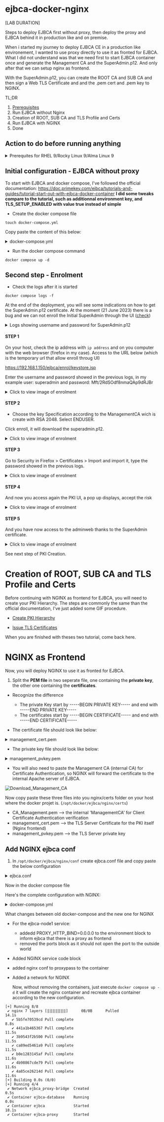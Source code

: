 # ejbca-docker-nginx
[LAB DURATION]

Steps to deploy EJBCA first without proxy, then deploy the proxy and EJBCA behind it in production like and on premise.

When i started my journey to deploy EJBCA CE in a production like environement, I wanted to use proxy directly to use it as fronted for EJBCA.
What I did not understand was that we need first to start EJBCA container once and generate the Management CA and the SuperAdmin.p12. And only after that we can setup nginx as frontend. 

With the SuperAdmin.p12, you can create the ROOT CA and SUB CA and then sign a Web TLS Certificate and and the .pem cert and .pem key to NGINX.

TL;DR

1. [Prerequisites](https://github.com/s0p4L1N/ejbca-docker-nginx/blob/main/README.md#action-to-do-before-running-anything)
2. Run EJBCA without Nginx
3. Creation of ROOT, SUB CA and TLS Profile and Certs
4. Run EJBCA with NGINX
5. Done




## Action to do before running anything

<details>
<summary> Prerequites for RHEL 9/Rocky Linux 9/Alma Linux 9</summary>

- With root user:

a. Create user and change is home folder (it can be any folder)
```
adduser -m -d /opt pki
```

b. Add pki as owner of /opt
```
chown -R pki:pki /opt
```

c. Add a password
```
passwd pki
```

d. Add pki to sudoers
```
echo 'pki    ALL=(ALL)       ALL' | sudo EDITOR='tee -a' visudo
```

e. Log as pki user
```
su - pki
```

- With pki user:

a. update the host
```
sudo dnf update -y
```

b. Download repo and install docker
```
sudo dnf config-manager --add-repo https://download.docker.com/linux/centos/docker-ce.repo
sudo dnf install -y docker-ce docker-ce-cli containerd.io
```

c. Add pki to docker group and start docker
```
sudo usermod -aG docker pki
#logout and login again, otherwise it will not be applied 
sudo systemctl enable docker
sudo systemctl start docker
```

d. Create tree folder project and go inside
```
mkdir -p docker/ejbca/{data,nginx/{certs,conf}}
cd docker/ejbca
```

Tree view of docker project:

```
├── data
├── docker-compose.yml
├── nginx
│──────── ├── certs
│──────── │──────── ├── management_CA.pem
│──────── │──────── ├── mgmt_cert.pem
│──────── │──────── └── mgmt_pvkey.pem
│──────── └── conf
│────────     └── ejbca.conf
```

- **data** will be the volume for the database, even if the container is deleted, the data will remain
- **docker-compose.yml** is the main configuration file for this project
- **nginx** is the folder that will contains, nginx configuration for EJBCA and the certificates
  
</details>



## Initial configuration - EJBCA without proxy
To start with EJBCA and docker compose, I've followed the official documentation: https://doc.primekey.com/ejbca/tutorials-and-guides/tutorial-start-out-with-ejbca-docker-container
**I did some tweaks compare to the tutorial, such as additionnal environment key, and TLS_SETUP_ENABLED with value true instead of simple**

- Create the docker compose file

```
touch docker-compose.yml
```

Copy paste the content of this below:

<details>

<summary> docker-compose.yml</summary>

```
version: '3.9'

services:
  ejbca-database:
    container_name: ejbca-database
    image: mariadb:latest
    restart: always
    command: mysqld --character-set-server=utf8 --collation-server=utf8_bin --log-bin
    #check your user id with the command "id", applying ID user as owner on volume, otherwise systemd-coredump has ownership
    user: "1001:1001"
    networks:
      - database-bridge
    environment:
      - MYSQL_ROOT_PASSWORD=foo123
      - MYSQL_DATABASE=ejbca
      - MYSQL_USER=ejbca
      - MYSQL_PASSWORD=ejbca
    volumes:
      - ./data:/var/lib/mysql:rw

  ejbca-node1:
    hostname: ejbca-node1
    container_name: ejbca
    image: keyfactor/ejbca-ce:latest
    depends_on:
      - ejbca-database
    networks:
      - database-bridge
      - ejbca-bridge
    environment:
      - DATABASE_JDBC_URL=jdbc:mariadb://ejbca-database:3306/ejbca?characterEncoding=UTF-8
      - LOG_LEVEL_APP=INFO
      - LOG_LEVEL_SERVER=INFO
      - TLS_SETUP_ENABLED=true
      - DATABASE_USER=ejbca
      - DATABASE_PASSWORD=ejbca
      - PASSWORD_ENCRYPTION_KEY=changeit
      - CA_KEYSTOREPASS=changeit
      - EJBCA_CLI_DEFAULTPASSWORD=changeit
      - EJBCA_CLI_DEFAULT_USERNAME=ejbca
      - EJBCA_CLI_DEFAULT_PASSWORD=changeit
      - TZ=Europe/Paris
   ports:
      - "80:8080"
      - "443:8443"

networks:
  database-bridge:
    driver: bridge
  ejbca-bridge:
    driver: bridge
```
  
</details>

- Run the docker compose command
```
docker compose up -d
```

## Second step -  Enrolment
- Check the logs after it is started

```
docker compose logs -f
```

At the end of the deployment, you will see some indications on how to get the SuperAdmin.p12 certificate.
At the moment (21 June 2023) there is a bug and we can not enroll the Initial SuperAdmin through the UI ([check](https://github.com/Keyfactor/ejbca-ce/discussions/302#discussioncomment-6228311)) 

<details>

<summary> Logs showing username and password for SuperAdmin.p12 </summary>

```
Health check now reports application status at /ejbca/publicweb/healthcheck/ejbcahealth
ejbca            *********************************************************************************************
ejbca            *                                                                                           *
ejbca            * A fresh installation was detected and a ManagementCA was created for your initial         *
ejbca            * administration of the system.                                                             *
ejbca            *                                                                                           *
ejbca            * Initial SuperAdmin client certificate enrollment URL (adapt port to your mapping):        *
ejbca            *                                                                                           *
ejbca            *   URL:      https://ejbca-node1:443/ejbca/ra/enrollwithusername.xhtml?username=superadmin *
ejbca            *   Password: Mft/2RdSOdf8nmaQAp9dRJBr                                                      *
ejbca            *                                                                                           *
ejbca            * Once the P12 is downloaded, use "Mft/2RdSOdf8nmaQAp9dRJBr" to import it.                  *
ejbca            *                                                                                           *
ejbca            *********************************************************************************************

```

</details>

#### STEP 1

On your host, check the ip address with `ip address` and on you computer with the web browser (firefox in my case).
Access to the URL below (which is the temporary url that allow enroll throug UI)

https://192.168.1.150/ejbca/enrol/keystore.jsp

Enter the username and password showed in the previous logs, in my example user: superadmin and password: Mft/2RdSOdf8nmaQAp9dRJBr

<details>
<summary> Click to view image of enrolment </summary>
  
  ![image](https://github.com/s0p4L1N/ejbca-docker-nginx/assets/92848369/83df834b-1da4-4cd4-8468-2aa2242f3c3d)
  
</details>


#### STEP 2

- Choose the key Specification according to the ManagementCA wich is create with RSA 2048. Select ENDUSER.

Click enroll, it will download the superadmin.p12.

<details>
<summary> Click to view image of enrolment </summary>
  
  ![image](https://github.com/s0p4L1N/ejbca-docker-nginx/assets/92848369/c14ba975-2746-458e-a5f1-9edc6af0c80a)
  
</details>


#### STEP 3

Go to Security in Firefox > Certificates > Import and import it, type the password showed in the previous logs.
<details>
<summary> Click to view image of enrolment </summary>
  
  ![image](https://github.com/s0p4L1N/ejbca-docker-nginx/assets/92848369/ea9ed7c0-7015-4494-add5-e9e45f0d1e54)
  
</details>

#### STEP 4
And now you access again the PKI UI, a pop up displays, accept the risk


<details>
<summary> Click to view image of enrolment </summary>
  
  ![image](https://github.com/s0p4L1N/ejbca-docker-nginx/assets/92848369/6a943093-7655-4fe8-858e-8740889769e2)
  
</details>

#### STEP 5
And you have now access to the adminweb thanks to the SuperAdmin certificate.
<details>
<summary> Click to view image of enrolment </summary>
  
  ![image](https://github.com/s0p4L1N/ejbca-docker-nginx/assets/92848369/b2e67666-530e-4d10-a992-556c7f0125e9)

</details>

See next step of PKI Creation.

# Creation of ROOT, SUB CA and TLS Profile and Certs

Before continuing with NGINX as frontend for EJBCA, you will need to create your PKI Hierarchy.
The steps are commonly the same than the official documentation, I've just added some GIF procedure.

- [Create PKI Hierarchy](https://github.com/s0p4L1N/ejbca-docker-nginx/blob/main/tutorial-create-a-pki-hierarchy-in-ejbca.md)

- [Issue TLS Certificates](https://github.com/s0p4L1N/ejbca-docker-nginx/blob/main/tutorial-issue-tls-server-certificates-with-ejbca.md)

When you are finished with theses two tutorial, come back here.

# NGINX as Frontend

Now, you will deploy NGINX to use it as fronted for EJBCA.

1. Split the **PEM file** in two seperate file, one containing the **private key**, the other one containing the **certificates**.

- Recognize the difference
  - The private Key start by -----BEGIN PRIVATE KEY----- and end with -----END PRIVATE KEY-----
  - The certificates start by -----BEGIN CERTIFICATE----- and end with -----END CERTIFICATE-----

- The certificate file should look like below:
<details>
<summary> management_cert.pem </summary>

``` 
-----BEGIN CERTIFICATE-----
MIICijCCAjGgAwIBAgIUM3QOuvRix1FSWj2nLF6hHmSHURYwCgYIKoZIzj0EAwQw
NTEMMAoGA1UEBhMDVVNBMQwwCgYDVQQKDANVRk8xFzAVBgNVBAMMDkNvbXBhbnkg
U1VCIENBMB4XDTIzMDYyMjA5MTM1M1oXDTI0MDYyMTA5MTM1MlowMzEMMAoGA1UE
BhMDVVNBMQwwCgYDVQQKDANVRk8xFTATBgNVBAMMDE1hbmFnZW1lbnRDQTBZMBMG
ByqGSM49AgEGCCqGSM49AwEHA0IABIVV76Z0itpxB3ZLXYtT0Uz5XEXttpJTJbr/
53dLP2or9ehthtv002Pi9WbqQCbuuBy3w1mkQacUe06L0aQUTBGjggEfMIIBGzAf
BgNVHSMEGDAWgBQ4rMurXatxuv0QarkBneScOi8IMDBjBggrBgEFBQcBAQRXMFUw
LgYIKwYBBQUHMAKGImh0dHA6Ly9wa2kuaXNzLmxhbi9jZXJ0cy9TVUJDQS5jcnQw
IwYIKwYBBQUHMAGGF2h0dHA6Ly9wa2kuaXNzLmxhbi9vY3NwMBsGA1UdEQQUMBKC
C3BraS5pc3MubGFuggNwa2kwEwYDVR0lBAwwCgYIKwYBBQUHAwEwMgYDVR0fBCsw
KTAnoCWgI4YhaHR0cDovL3BraS5pc3MubGFuL2NybHMvU1VCQ0EuY3JsMB0GA1Ud
DgQWBBRaEnjEOMohdIsyQPm/2Zh+b9kViTAOBgNVHQ8BAf8EBAMCBaAwCgYIKoZI
zj0EAwQDRwAwRAIgeKUK+Qxz9d7CIH2zDK8s9eLoRGk3LXKxy2+zgkXueAICIAxC
gqD8gu9cBRE5tSjcYCK9Zn6we56iMVtjDKst1Y5y
-----END CERTIFICATE-----
-----BEGIN CERTIFICATE-----
MIICcjCCAhegAwIBAgIUM9x9Da0t7LyjyUzQ26gfpS3Im1kwCgYIKoZIzj0EAwQw
NjEMMAoGA1UEBhMDVVNBMQwwCgYDVQQKDANVRk8xGDAWBgNVBAMMD0NvbXBhbnkg
Uk9PVCBDQTAeFw0yMzA2MjExNDU5MDNaFw0zODA2MTcxNDU5MDJaMDUxDDAKBgNV
BAYTA1VTQTEMMAoGA1UECgwDVUZPMRcwFQYDVQQDDA5Db21wYW55IFNVQiBDQTBZ
MBMGByqGSM49AgEGCCqGSM49AwEHA0IABA1tyGpFMf6fNOXc3U87YIJtI3tL9ZA1
F5IABq7dRv4a8l58ZQwQLD9hD3AwvI+rBt7p8HGpGpH1RRVkMM3rI6ajggECMIH/
MBIGA1UdEwEB/wQIMAYBAf8CAQAwHwYDVR0jBBgwFoAUQfL+EFkiBb53zzGlPwjW
T6QW+rMwZAYIKwYBBQUHAQEEWDBWMC8GCCsGAQUFBzAChiNodHRwOi8vcGtpLmlz
cy5sYW4vY2VydHMvUk9PVENBLmNydDAjBggrBgEFBQcwAYYXaHR0cDovL3BraS5p
c3MubGFuL29jc3AwMwYDVR0fBCwwKjAooCagJIYiaHR0cDovL3BraS5pc3MubGFu
L2NybHMvUk9PVENBLmNybDAdBgNVHQ4EFgQUOKzLq12rcbr9EGq5AZ3knDovCDAw
DgYDVR0PAQH/BAQDAgGGMAoGCCqGSM49BAMEA0kAMEYCIQCNfsG1naKRNAF3GFnr
5rlj8QN2yM+up91P5RQHJI4W2wIhAKk8r+Fj2zXytjaSGp48S0vlm8qlaR2aaJLd
Awg8VWHu
-----END CERTIFICATE-----
-----BEGIN CERTIFICATE-----
MIIB0zCCAXmgAwIBAgIUYBdw1t4l6/o7Q/a46ktDeYkYc+AwCgYIKoZIzj0EAwQw
NjEMMAoGA1UEBhMDVVNBMQwwCgYDVQQKDANVRk8xGDAWBgNVBAMMD0NvbXBhbnkg
Uk9PVCBDQTAgFw0yMzA2MjExNDUxNDBaGA8yMDUzMDYxMzE0NTEzOVowNjEMMAoG
A1UEBhMDVVNBMQwwCgYDVQQKDANVRk8xGDAWBgNVBAMMD0NvbXBhbnkgUk9PVCBD
QTBZMBMGByqGSM49AgEGCCqGSM49AwEHA0IABP4vZhTG0SswcMLILySu68vSHvpW
aM2Ss6zPcW45pCehMrEh3o9khZm5dcywr6NwJXCcUw8mx4p+GGl2cucKUNKjYzBh
MA8GA1UdEwEB/wQFMAMBAf8wHwYDVR0jBBgwFoAUQfL+EFkiBb53zzGlPwjWT6QW
+rMwHQYDVR0OBBYEFEHy/hBZIgW+d88xpT8I1k+kFvqzMA4GA1UdDwEB/wQEAwIB
hjAKBggqhkjOPQQDBANIADBFAiBwS0KvQ90cYqAhbgWQxkLhvD+Wa1r4kDCy6v+J
gTZukQIhANzUUTrUobkbrm2WtQl7ckrTF+p5QqhwDa1wfClyRDrU
-----END CERTIFICATE-----

```
  
</details>

- The private key file should look like below:
<details>

<summary> management_pvkey.pem </summary>

```
-----BEGIN PRIVATE KEY-----
MIGTAgEAMBMGByqGSM49AgEGCCqGSM49AwEHBHkwdwIBAQQgG0zrNE8M2tLk0fVJ
bqZILP58OWi6reT4ePhpN9Ri9+igCgYIKoZIzj0DAQehRANCAASFVe+mdIracQd2
S12LU9FM+VxF7baSUyW6/+d3Sz9qK/XobYbb9NNj4vVm6kAm7rgct8NZpEGnFHtO
i9GkFEwR
-----END PRIVATE KEY-----
```
  
</details>

- You will also need to paste the Management CA (internal CA) for Certificate Authentication, so NGINX will forward the certificate to the internal Apache server of EJBCA.

![Download_Management_CA](https://github.com/s0p4L1N/ejbca-docker-nginx/assets/92848369/277c19ba-9c5a-45e5-82b7-d97704ec291c)

Now copy paste these three files into you nginx/certs folder on your host where the docker projet is. (`/opt/docker/ejbca/nginx/certs`)

- CA_Management.pem --> the internal 'ManagementCA' for Client Certificate Authentication verification
- management_cert.pem --> the TLS Server Certificate for the PKI itself (Nginx frontend)
- management_pvkey.pem --> the TLS Server private key

## Add NGINX ejbca conf

1. In `/opt/docker/ejbca/nginx/conf` create ejbca.conf file and copy paste the below configuration

<details>

<summary> ejbca.conf </summary>

```
server {
    listen 80;
    server_name pki.iss.lan;
    location / {
        proxy_pass                              http://ejbca-node1:8081/;
        proxy_set_header Host                   $http_host;
        proxy_set_header X-Real-IP              $remote_addr;
        proxy_set_header X-Forwarded-For        $proxy_add_x_forwarded_for;
        proxy_set_header X-Forwarded-Proto      $scheme;

        return 301 https://$host$request_uri;

  }
}


server {
   listen 443 ssl;
   server_name pki.iss.lan;
   ssl_certificate     /etc/nginx/certs/management_cert.pem;
   ssl_certificate_key /etc/nginx/certs/management_pvkey.pem;


   ssl_client_certificate /etc/nginx/certs/CA_Management.pem;
   ssl_verify_client optional;


   location / {

   if ($ssl_client_verify != SUCCESS) {
     return 403;
   }

        proxy_pass                              http://ejbca-node1:8082/;
        proxy_set_header Host                   $http_host;
        proxy_set_header X-Real-IP              $remote_addr;
        proxy_set_header X-Forwarded-For        $proxy_add_x_forwarded_for;
        proxy_set_header X-Forwarded-Proto      $scheme;
        proxy_set_header SSL_CLIENT_CERT        $ssl_client_cert;

    }

    add_header X-Frame-Options "SAMEORIGIN" always;
    add_header X-Content-Type-Options nosniff;
    add_header X-XSS-Protection "1; mode=block";
    add_header Strict-Transport-Security "max-age=31536000; includeSubdomains";


}
```
</details>

Now in the docker compose file

Here's the complete configuration with NGINX:

<details>

<summary> docker-compose.yml </summary>

```
version: '3.9'
services:
  ejbca-database:
    container_name: ejbca-database
    image: mariadb:latest
    restart: always
    #check your user id with the command "id", applying ID user as owner on volume, otherwise systemd-coredump has ownership
    user: "1001:1001"
    networks:
      - database-bridge
    environment:
      - MYSQL_ROOT_PASSWORD=foo123
      - MYSQL_DATABASE=ejbca
      - MYSQL_USER=ejbca
      - MYSQL_PASSWORD=ejbca
    volumes:
      - ./data:/var/lib/mysql:rw
  ejbca-node1:
    hostname: ejbca-node1
    container_name: ejbca
    image: keyfactor/ejbca-ce:latest
    depends_on:
      - ejbca-database
    networks:
      - database-bridge
      - ejbca-bridge
    environment:
      - DATABASE_JDBC_URL=jdbc:mariadb://ejbca-database:3306/ejbca?characterEncoding=UTF-8
      - LOG_LEVEL_APP=INFO
      - LOG_LEVEL_SERVER=INFO
      - TLS_SETUP_ENABLED=true
      - DATABASE_USER=ejbca
      - DATABASE_PASSWORD=ejbca
      - PASSWORD_ENCRYPTION_KEY=changeit
      - CA_KEYSTOREPASS=changeit
      - EJBCA_CLI_DEFAULTPASSWORD=ejbca
      - EJBCA_CLI_DEFAULT_USERNAME=ejbca
      - EJBCA_CLI_DEFAULT_PASSWORD=ejbca
      - TZ=Europe/Paris
      - PROXY_HTTP_BIND=0.0.0.0


  nginx:
    hostname: ejbca-proxy
    container_name: ejbca-proxy
    image: nginx
    depends_on:
      - ejbca-node1
    volumes:
      - ./nginx/conf/ejbca.conf:/etc/nginx/conf.d/ejbca.conf
      - ./nginx/certs:/etc/nginx/certs/
      - /run/docker.sock:/var/run/docker.sock:ro
    ports:
      - 80:80
      - 443:443
    restart: always
    networks:
      - proxy-bridge
      - ejbca-bridge


networks:
  database-bridge:
    driver: bridge
  ejbca-bridge:
    driver: bridge
  proxy-bridge:
    driver: bridge
```
  
</details>

What changes between old docker-compose and the new one for NGINX

- For the ejbca-node1 service:
  - addedd PROXY_HTTP_BIND=0.0.0.0 to the environment block to inform ejbca that there is a proxy as frontend
  - removed the ports block as it should not open the port to the outside world
 
- Added NGINX service code block
- added nginx conf to proxypass to the container
- Added a network for NGINX

  Now, without removing the containers, just execute `docker compose up -d` it will create the nginx container and recreate ejbca container according to the new configuration.

```
[+] Running 8/8
 ✔ nginx 7 layers [⣿⣿⣿⣿⣿⣿⣿]      0B/0B      Pulled                                                                                                                                                      14.1s
   ✔ 5b5fe70539cd Pull complete                                                                                                                                                                          8.8s
   ✔ 441a1b465367 Pull complete                                                                                                                                                                         11.5s
   ✔ 3b9543f2b500 Pull complete                                                                                                                                                                         11.5s
   ✔ ca89ed5461a9 Pull complete                                                                                                                                                                         11.5s
   ✔ b0e1283145af Pull complete                                                                                                                                                                         11.6s
   ✔ 4b98867cde79 Pull complete                                                                                                                                                                         11.6s
   ✔ 4a85ce26214d Pull complete                                                                                                                                                                         11.6s
[+] Building 0.0s (0/0)
[+] Running 4/4
 ✔ Network ejbca_proxy-bridge  Created                                                                                                                                                                   0.5s
 ✔ Container ejbca-database    Running                                                                                                                                                                   0.0s
 ✔ Container ejbca             Started                                                                                                                                                                  18.1s
 ✔ Container ejbca-proxy       Started 
 ```









